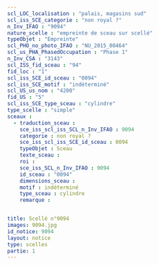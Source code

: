 ```yaml
---
scl_LOC_localisation : "palais, magasins sud"
scl_iss_SCE_categorie : "non royal ?"
n_Inv_IFAO : "9094"
nature_scelle : "empreinte de sceau sur scellé"
typeObjet : "Empreinte"
scl_PHO_no_photo_IFAO : "NU_2015_00464"
scl_us_PHA_PhasedOccupation : "Phase 1"
n_Inv_CSA : "3143"
scl_ISS_fid_sceau : "94"
fid_loc : "1"
scl_iss_SCE_id_sceau : "0094"
scl_iss_SCE_motif : "indéterminé"
scl_US_us_nom : "4200"
fid_US : "5"
scl_iss_SCE_type_sceau : "cylindre"
type_scelle : "simple"
sceaux :
  - traduction_sceau : 
    sce_iss_scl_iss_SCL_n_Inv_IFAO : 9094
    categorie : non royal ?
    sce_iss_scl_iss_SCE_id_sceau : 0094
    typeObjet : Sceau
    texte_sceau : 
    roi : 
    sce_iss_SCL_n_Inv_IFAO : 9094
    id_sceau : "0094"
    dimensions_sceau : 
    motif : indéterminé
    type_sceau : cylindre
    remarque : 


title: Scellé n°9094
images: 9094.jpg
id_notice: 9094
layout: notice
type: scelles
partie: 1
---
```

